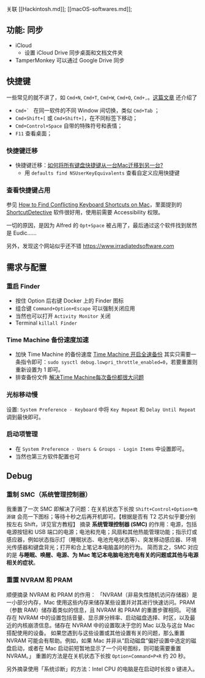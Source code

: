 
关联 [[Hackintosh.md]]; [[macOS-softwares.md]];

## 功能: 同步

- iCloud
    - 设置 iCloud Drive 同步桌面和文档文件夹
- TamperMonkey 可以通过 Google Drive 同步

## 快捷键

一些常见的就不讲了，如 `Cmd+N`, `Cmd+T`, `Cmd+W`, `Cmd+Q`, `Cmd+,`。[这篇文章](https://zhuanlan.zhihu.com/p/77724113) 还介绍了

- ``Cmd+` `` 在同一软件的不同 Window 间切换，类似 `Cmd+Tab` ；
- `Cmd+Shift+[` 或 `Cmd+Shift+]`，在不同标签下移动；
- `Cmd+Control+Space` 自带的特殊符号和表情；
- `F11` 查看桌面；

### 快捷键迁移

- 快捷键迁移：[如何将所有键盘快捷键从一台Mac迁移到另一台?](https://qastack.cn/superuser/670584/how-can-i-migrate-all-keyboard-shortcuts-from-one-mac-to-another)
    - 用 `defaults find NSUserKeyEquivalents` 查看自定义应用快捷键

### 查看快捷键占用

参见 [How to Find Conflicting Keyboard Shortcuts on Mac](https://sayzlim.net/find-conflicting-shortucts-mac/)，里面提到的 [ShortcutDetective](http://www.irradiatedsoftware.com/labs/)
 软件很好用，使用前需要 Accessibility 权限。

一切的原因，是因为 Alfred 的 `Opt+Space` 被占用了，最后通过这个软件找到居然是 Eudic……

另外，发现这个网站似乎还不错 <https://www.irradiatedsoftware.com>

## 需求与配置

### 重启 Finder

- 按住 Option 后右键 Docker 上的 Finder 图标
- 组合键 `Command+Option+Escape` 可以强制关闭应用
- 当然也可以打开 `Activity Monitor` 关闭
- Terminal `killall Finder`

### Time Machine 备份速度加速

- 加快 Time Machine 的备份速度 [Time Machine 开启全速备份](https://sleele.com/2020/05/10/time-machine-%e5%bc%80%e5%90%af%e5%85%a8%e9%80%9f%e5%a4%87%e4%bb%bd/)
其实只需要一条指令即可：`sudo sysctl debug.lowpri_throttle_enabled=0`，若要重置则重新设置为 1 即可。
- 排查备份文件 [解决Time Machine每次备份都很大问题](https://sleele.com/2019/01/30/time-machine/)

### 光标移动慢

设置: `System Preference - Keyboard` 中将 `Key Repeat` 和 `Delay Until Repeat` 调到最快即可。

### 启动项管理

- 在 `System Preference - Users & Groups - Login Items` 中设置即可。
- 当然也第三方软件配置也可

## Debug

### 重制 SMC（系统管理控制器）

我重置了一次 SMC 即解决了问题：在关机状态下长按 `Shift+Control+Option+电源键` 会亮一下图标；等待十秒之后再开机即可。【根据是否有 T2 芯片似乎要分别按左右 Shift，详见官方教程】
摘录 **系统管理控制器 (SMC)** 的作用：电源，包括电源按钮和 USB 端口的电源；电池和充电；风扇和其他热能管理功能；指示灯或感应器，例如状态指示灯（睡眠状态、电池充电状态等）、突发移动感应器、环境光传感器和键盘背光；打开和合上笔记本电脑盖时的行为。
简而言之，SMC 对应的是 **与睡眠、唤醒、电源、为 Mac 笔记本电脑电池充电有关的问题或其他与电源相关的症状**。

### 重置 NVRAM 和 PRAM

顺便摘录 NVRAM 和 PRAM 的作用：
「NVRAM（非易失性随机访问存储器）是一小部分内存，Mac 使用这些内存来储存某些设置并对其进行快速访问。PRAM（参数 RAM）储存着类似的信息，且 NVRAM 和 PRAM 的重置步骤相同。
可储存在 NVRAM 中的设置包括音量、显示屏分辨率、启动磁盘选择、时区，以及最近的内核崩溃信息。储存在 NVRAM 中的设置取决于您的 Mac 以及与这台 Mac 搭配使用的设备。
如果您遇到与这些设置或其他设置有关的问题，那么重置 NVRAM 可能会有帮助。例如，如果 Mac 并非从“启动磁盘”偏好设置中选定的磁盘启动，或者在 Mac 启动前短暂地显示了一个问号图标，则可能需要重置 NVRAM。」
重置的方法是在关机状态下长按 `Option+Command+P+R` 约 20 秒。

另外摘录使用「系统诊断」的方法：Intel CPU 的电脑是在启动时长按 `D` 键进入。
